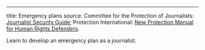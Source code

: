 ---
title: Emergency plans
source: Committee for the Protection of Journalists: [Journalist Security Guide](https://cpj.org/reports/2012/04/journalist-security-guide.php);  Protection International: [New Protection Manual for Human Rights Defenders](http://protectioninternational.org/wp-content/uploads/2012/04/1-7_Manual_English_3rdEd.pdf).

Learn to develop an emergency plan as a journalist.
